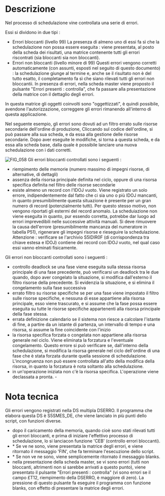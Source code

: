 # Descrizione
Nel processo di schedulazione vine controllata una serie di errori.

Essi si dividono in due tipi : 
-  Errori bloccanti (livello 99)
La presenza di almeno uno di essi fa sì che la schedulazione non possa essere eseguita :  viene presentata, al posto della scheda dei risultati, una matrice contenente tutti gli errori riscontrati (sia bloccanti sia non bloccanti).
-  Errori non bloccanti (livello minore di 99)
Questi errori vengono corretti automaticamente (con assunti, esposti nel seguito di questo documento)  :  la schedulazione giunge al termine e, anche se il risultato non è del tutto esatto, il completamento fa sì che siano rilevati tutti gli errori non bloccantii.
In presenza di errori, nella scheda master viene proposto il pulsante "Errori presenti :  controlla", che fa passare alla presentazione della matrice con il dettaglio degli errori.

In questa matrice gli oggetti coinvolti sono "oggettizzati", è quindi possibile, avendone l'autorizzazione, correggere gli errori rimanendo all'interno di questa applicazione.

Nel seguente esempio, gli errori sono dovuti ad un filtro errato sulle risorse secondarie dell'ordine di produzione, Cliccando sul codice dell'ordine, si può passare alla sua scheda, e da essa alla gestione delle risorse secondarie. Dopo aver eseguite le modifiche, si torna a questa scheda, e da essa alla scheda base,  dalla quale è possibile lanciare una nuova schedulazione con i dati corretti.

![FIG_058](http://doc.smeup.com/immagini/MBDOC_OPE-S5IRIS_ERR/FIG_058.png)
Gli errori bloccanti controllati sono i seguenti : 
-  riempimento delle memorie (numero massimo di impegni risorse, di alternative, di dettagli)
-  assenza della risorsa principale definita nel ciclo, oppure di una risorsa specifica definita nel filtro delle risorse secondarie
-  esiste almeno un record con l'IDOJ vuoto.
Viene registrato un solo errore, indipendentemente dal fatto che ci sia uno o più IDOJ mancanti,  in quanto presumibilmente questa situazione è presente per un gran numero di record (potenzialmente  tutti). Per questo stesso motivo, non vengono riportati gli estermi del record anomalo. La scheduiazione non viene eseguita in quanto, pur essendo corretta, potrebbe dar luogo ad errori imprevedibili nelle successive attività manuali. Si deve rimuovere la causa dell'errore (presumibilmente mancanza del numeratore in tabella P51), rigenerare gli impegni risorse e rieseguire la schedulazione.
Attenzione :  verificare se l'archivio S5IDIR0F (di corrispondenza tra chiave estesa e IDOJ) contiene dei record con IDOJ vuoto, nel qual caso essi vanno elminati fisicamente.

Gli errori non bloccanti controllati sono i seguenti : 
-  controllo deadlock
se una fase viene eseguita sulla stessa risorsa principale di una fase precedente, può verificarsi un deadlock tra le due quando, dopo aver congelato la situazione, si modifica dall'esterno il filtro risorse della precedente. Si evidenzia la situazione, e si elimina il congelamento sulla fase successiva
-  errato filtro su risorse specifiche
se per una fase viene impostato il filtro sulle risorse specifiche, e nessuna di esse appartiene alla risorsa principale, esso viene trascurato, e si assume che la fase possa essere eseguita su tutte le risorse specifiche appartenenti alla risorsa principale della fase stessa.
-  errata definizione calendario
se il sistema non riesce a calcolare l'istante di fine, a partire da un istante di partenza, un intervallo di tempo e una risorsa, si assume la fine coincidente con l'inizio
-  la risorsa specifica forzata o congelata non appartiene alla risorsa generale nel ciclo.
Viene eliminata la forzatura e l'eventuale congelamento.
Questo errore si può verificare se, dall'interno della schedulazione, si modifica la risorsa generale nel ciclo dell'ordine di una fase che è stata forzata durante quella sessione di schedulazione. L'incongruenza non può essere controllata all'atto della modifica della risorsa, in quanto la forzatura è nota soltanto alla schedulazione.
-  in un'operazione iniziata non c'è la risorsa specifica.
L'operazione viene declassata a pronta. -

# Nota tecnica
Gli errori vengono registrati nella DS multipla DSERRO.
Il programma che elabora questa DS è S5SMES_DE, che viene lanciato in più punti dello script, con funzioni diverse.
-  dopo il caricamento della memoria, quando cioè sono stati rilevati tutti gli errori bloccanti, e prima di iniziare l'effettivo processo di schedulazione, lo si lanciacon funzione 'CEB' (controllo errori bloccanti).
- \* Se ve ne sono, viene presentata la matrice degli errori, e viene ritornato il messaggio 'FIN', che fa terminare l'esecuzione dello script.
- \* Se non ve ne sono, viene semplicemente ritornato il messaggio blanks.
-  nella presentazione della scheda master, se vi sono errori (tutti non bloccanti, altrimenti non si sarebbe arrivati a questo punto), viene presentato il pulsante "Errori presenti :  controlla" (vi sono errori se il campo £T12, riempimento della DSERRO, è maggiore di zero).
La pressione di questo pulsante fa eseguire il programma con funzione blanks, con effetto di presentare la matrice degli errori.
